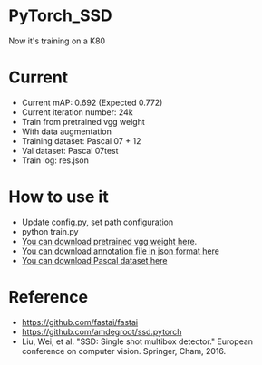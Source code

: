 ﻿# PyTorch_SSD
Now it's training on a K80

# Current
- Current mAP: 0.692 (Expected 0.772)
- Current iteration number: 24k
- Train from pretrained vgg weight
- With data augmentation
- Training dataset: Pascal 07 + 12
- Val dataset: Pascal 07test
- Train log: res.json

# How to use it
- Update config.py, set path configuration
- python train.py
- [You can download pretrained vgg weight here](https://s3.amazonaws.com/amdegroot-models/ssd300_mAP_77.43_v2.pth).
- [You can download annotation file in json format here](https://storage.googleapis.com/coco-dataset/external/PASCAL_VOC.zip)
- [You can download Pascal dataset here](https://pjreddie.com/projects/pascal-voc-dataset-mirror/)

# Reference
- https://github.com/fastai/fastai
- https://github.com/amdegroot/ssd.pytorch
- Liu, Wei, et al. "SSD: Single shot multibox detector." European conference on computer vision. Springer, Cham, 2016.
